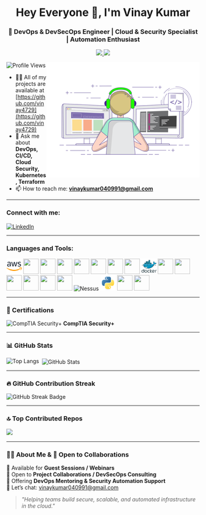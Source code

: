 <h1 align="center">Hey Everyone 👋, I'm Vinay Kumar</h1>

<h3 align="center">🚀 DevOps & DevSecOps Engineer | Cloud & Security Specialist | Automation Enthusiast</h3>

<p align="center">
  <a href="https://github.com/vinay4729">
    <img src="https://img.shields.io/github/followers/vinay4729?label=Follow&style=social" />
  </a>
  <a href="https://www.linkedin.com/in/vinay-kumar-n-19a60b279">
    <img src="https://img.shields.io/badge/LinkedIn-Vinay%20Kumar-blue?logo=linkedin&style=flat-square" />
  </a>
</p>

<img align="right" alt="Coding" width="400" src="https://raw.githubusercontent.com/devSouvik/devSouvik/master/gif3.gif">

<p align="left">
  <img src="https://komarev.com/ghpvc/?username=vinay4729&label=Profile%20views&color=0e75b6&style=flat" alt="Profile Views" />
</p>

- 👨‍💻 All of my projects are available at [https://github.com/vinay4729](https://github.com/vinay4729)  
- 💬 Ask me about **DevOps, CI/CD, Cloud Security, Kubernetes, Terraform**  
- 📫 How to reach me: **vinaykumar040991@gmail.com**

---

<h3 align="left">Connect with me:</h3>
<p align="left">
  <a href="https://www.linkedin.com/in/vinay-kumar-nimmakayala" target="blank">
    <img align="center" src="https://raw.githubusercontent.com/rahuldkjain/github-profile-readme-generator/master/src/images/icons/Social/linked-in-alt.svg" alt="LinkedIn" height="30" width="40" />
  </a>
</p>

---

<h3 align="left">Languages and Tools:</h3>
<p align="left">
  <!-- Cloud Platforms -->
  <img src="https://raw.githubusercontent.com/devicons/devicon/master/icons/amazonwebservices/amazonwebservices-original-wordmark.svg" width="40" height="40"/>
  <img src="https://www.vectorlogo.zone/logos/microsoft_azure/microsoft_azure-icon.svg" width="40" height="40"/>
  <img src="https://www.vectorlogo.zone/logos/cloud-google/cloud-google-icon.svg" width="40" height="40"/>

  <!-- CI/CD & DevOps -->
  <img src="https://www.vectorlogo.zone/logos/jenkins/jenkins-icon.svg" width="40" height="40"/>
  <img src="https://www.vectorlogo.zone/logos/github/github-icon.svg" width="40" height="40"/>
  <img src="https://www.vectorlogo.zone/logos/terraformio/terraformio-icon.svg" width="40" height="40"/>
  <img src="https://www.vectorlogo.zone/logos/ansible/ansible-icon.svg" width="40" height="40"/>
  <img src="https://www.vectorlogo.zone/logos/argoprojio/argoprojio-icon.svg" width="40" height="40"/>

  <!-- Containerization & Orchestration -->
  <img src="https://raw.githubusercontent.com/devicons/devicon/master/icons/docker/docker-original-wordmark.svg" width="40" height="40"/>
  <img src="https://www.vectorlogo.zone/logos/kubernetes/kubernetes-icon.svg" width="40" height="40"/>
  <img src="https://www.vectorlogo.zone/logos/helmsh/helmsh-icon.svg" width="40" height="40"/>

  <!-- Monitoring & Logging -->
  <img src="https://www.vectorlogo.zone/logos/prometheusio/prometheusio-icon.svg" width="40" height="40"/>
  <img src="https://www.vectorlogo.zone/logos/grafana/grafana-icon.svg" width="40" height="40"/>

  <!-- Security & DevSecOps -->
  <img src="https://www.vectorlogo.zone/logos/zaproxy/zaproxy-icon.svg" width="40" height="40"/>
  <img src="https://www.vectorlogo.zone/logos/sonarqube/sonarqube-icon.svg" width="40" height="40"/>
  <img src="https://upload.wikimedia.org/wikipedia/commons/3/3b/Tenable_logo.png" width="40" height="40" alt="Nessus"/>

  <!-- Languages & Scripting -->
  <img src="https://raw.githubusercontent.com/devicons/devicon/master/icons/python/python-original.svg" width="40" height="40"/>
  <img src="https://www.vectorlogo.zone/logos/powershell/powershell-icon.svg" width="40" height="40"/>
  <img src="https://www.vectorlogo.zone/logos/gnu_bash/gnu_bash-icon.svg" width="40" height="40"/>
</p>

---

### 📜 Certifications

<p align="left">
  <img src="https://images.credly.com/images/633f6dc7-cb52-4c46-88a4-6346b6b37e33/CompTIA_Security_2Bce.png" alt="CompTIA Security+" width="50" />
  <strong>CompTIA Security+</strong>
</p>

---

### 📊 GitHub Stats

<p>
  <img align="left" src="https://github-readme-stats.vercel.app/api/top-langs?username=vinay4729&show_icons=true&locale=en&layout=compact&theme=vue&hide_border=true" alt="Top Langs" />
</p>

<p>&nbsp;
  <img align="center" src="https://github-readme-stats.vercel.app/api?username=vinay4729&show_icons=true&locale=en&theme=vue&hide_border=true" alt="GitHub Stats" />
</p>

---

### 🔥 GitHub Contribution Streak

![GitHub Streak Badge](https://img.shields.io/badge/GitHub%20Streak-Active-brightgreen?logo=github&style=for-the-badge)

---

### 🔝 Top Contributed Repos

![](https://github-contributor-stats.vercel.app/api?username=vinay4729&limit=5&theme=flat&combine_all_yearly_contributions=true)

---

### 👨‍💼 About Me & 🤝 Open to Collaborations

🎤 Available for **Guest Sessions / Webinars**  
🤝 Open to **Project Collaborations / DevSecOps Consulting**  
💼 Offering **DevOps Mentoring & Security Automation Support**  
📧 Let’s chat: [vinaykumar040991@gmail.com](mailto:vinaykumar040991@gmail.com)

> *"Helping teams build secure, scalable, and automated infrastructure in the cloud."*



